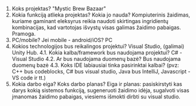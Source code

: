 1. Koks projektas?
   "Mystic Brew Bazaar"
2. Kokia funkciją atlieka projektas? Kokia jo nauda?
    Kompiuterinis žaidimas, kuriame gaminant eleksyrus reikia naudoti skirtingas ingridientų kombinacijas, kad vartotojas išvystų visas galimas žaidimo pabaigas. Pramoga.
3. PC/mobile? Jei mobile - android/iOS?
   PC
4. Kokios technologijos bus reikalingos projektui?
   Visual Studio, (galimai) Unity Hub.
	4.1. Kokia kalba/framework bus naudojama projektui?
   C# - Visual Studio
	4.2. Ar bus naudojama duomenų bazė?
   Bus naudojama duomenų bazė
	4.3. Koks IDE labiausiai tinka pasirinktai kalbai? (pvz: C++ bus codeblocks, C# bus visual studio, Java bus IntelliJ, Javascript - VS code ir tt.)
5. Kokia darbo eiga? Koks darbo planas? 
Eiga ir planas: pasiskirstyti kas darys kokią sistemos funkciją, sugeneruoti žaidimo idėja, sugalvoti visas įmanomas žaidimo pabaigas, viesiems išmokti dirbti su visual studio. 
